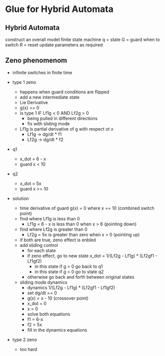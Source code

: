 # Glue for Hybrid Automata

## Hybrid Automata

construct an overall model
finite state machine
q = state
G = guard when to switch
R = reset update parameters as required

## Zeno phenomenom

- infinite switches in finite time
- type 1 zeno
  - happens when guard conditions are flipped
  - add a new intermediate state
  - Lie Derivative
  - g(x) == 0
  - is type 1 IF Lf1g < 0 AND Lf2g > 0
    - being pulled in different directions
    - fix with sliding mode
  - Lf1g is partial derivative of g with respect ot x
    - Lf1g -> dg/dt \* f1
    - Lf2g -> dg/dt \* f2
- q1
  - x_dot = 6 - x
  - guard x < 10
- q2
  - x_dot = 5x
  - guard x >= 10
- solution

  - time derivative of guard g(x) = 0 where x == 10 (combined switch point)
  - find where Lf1g is less than 0
    - Lf1g = 6 - x is less than 0 when x > 6 (pointing down)
  - find where Lf2g is greater than 0
    - Lf2g = 5x is greater than zero when x > 0 (pointing up)
  - if both are true, zeno effect is enbled
  - add sliding control
    - for each state
    - if zeno effect, go to new state x_dot = 1/(Lf2g - Lf1g) \* (Lf2gf1 - Lf1gf2)
      - in this state if g > 0 go back to q1
      - in this state if g < 0 go to state q2
    - otherwise go back and forth between original states
  - sliding mode dynamics
    - dynamics 1/(Lf2g - Lf1g) \* (Lf2gf1 - Lf1gf2)
    - set dg/dt == 0
    - g(x) = x - 10 (crossover point)
    - x_dot = 0
    - x = 0
    - solve both equations
    - f1 = 6-x
    - f2 = 5x
    - fill in the dynamics equations

- type 2 zeno
  - too hard
